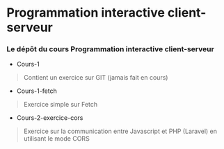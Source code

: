 # Programmation interactive client-serveur
### Le dépôt du cours Programmation interactive client-serveur

- Cours-1
> Contient un exercice sur GIT (jamais fait en cours)
- Cours-1-fetch
> Exercice simple sur Fetch
- Cours-2-exercice-cors
> Exercice sur la communication entre Javascript et PHP (Laravel) en utilisant le mode CORS